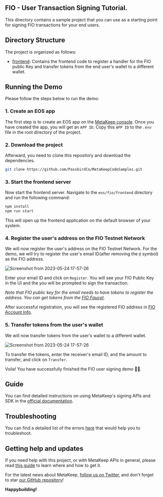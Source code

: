 ## FIO - User Transaction Signing Tutorial.

This directory contains a sample project that you can use as a starting point for signing FIO transactions for your end users.

## Directory Structure

The project is organized as follows:

- [frontend](./frontend): Contains the frontend code to register a handler for the FIO public Key and transfer tokens from the end user's wallet to a different wallet.

## Running the Demo

Please follow the steps below to run the demo:

### 1. Create an EOS app

The first step is to create an EOS app on the [MetaKeep console](https://console.metakeep.xyz). Once you have created the app, you will get an `APP ID`. Copy this `APP ID` to the `.env` file in the root directory of the project.

### 2. Download the project

Afterward, you need to clone this repository and download the dependencies.

```sh
git clone https://github.com/PassbirdCo/MetaKeepCodeSamples.git
```

### 3. Start the frontend server

Now start the frontend server. Navigate to the `eos/fio/frontend` directory and run the following command:

```sh
npm install
npm run start
```

This will open up the frontend application on the default browser of your system.

### 4. Register the user's address on the FIO Testnet Network

We will now register the user's address on the FIO Testnet Network. For the demo, we will try to register the user's email ID(after removing the `@` symbol) as the FIO address.

![Screenshot from 2023-05-24 17-57-26](https://github.com/PassbirdCo/MetaKeepCodeSamples/assets/102578238/cfde4b56-3f0a-41bb-aaee-bf064cd6e591)


Enter your email ID and click on `Register`. You will see your FIO Public Key in the UI and the you will be prompted to sign the transaction.

_Note that FIO public key for the email needs to have tokens to register the address. You can get tokens from the [FIO Faucet](https://monitor.testnet.fioprotocol.io/#faucet)._

After successful registration, you will see the registered FIO address in [FIO Account Info](https://monitor.testnet.fioprotocol.io/#accountInfo).

### 5. Transfer tokens from the user's wallet

We will now transfer tokens from the user's wallet to a different wallet.

![Screenshot from 2023-05-24 17-57-26](https://github.com/PassbirdCo/MetaKeepCodeSamples/assets/102578238/0e85dde4-9af3-46eb-9134-44ff1dd1c046)

To transfer the tokens, enter the receiver's email ID, and the amount to transfer, and click on `Transfer`.

Voila! You have successfully finished the FIO user signing demo 🎉🎉.

## Guide

You can find detailed instructions on using MetaKeep's signing APIs and SDK in the [official documentation](https://docs.metakeep.xyz/).

## Troubleshooting

You can find a detailed list of the errors [here](https://docs.metakeep.xyz/reference/api-error-status) that would help you to troubleshoot.

## Getting help and updates

If you need help with this project, or with MetaKeep APIs in general, please read [this guide](https://docs.metakeep.xyz/) to learn where and how to get it.

For the latest news about MetaKeep, [follow us on Twitter](https://twitter.com/metakeep), and don't forget to star [our GitHub repository](https://github.com/PassbirdCo/MetaKeepCodeSamples.git)!

**Happy*building*!**
